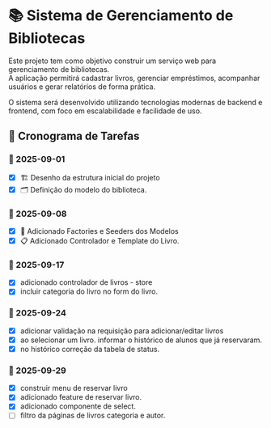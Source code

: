 # 📚 Sistema de Gerenciamento de Bibliotecas  

Este projeto tem como objetivo construir um serviço web para gerenciamento de bibliotecas.  
A aplicação permitirá cadastrar livros, gerenciar empréstimos, acompanhar usuários e gerar relatórios de forma prática.  

O sistema será desenvolvido utilizando tecnologias modernas de backend e frontend, com foco em escalabilidade e facilidade de uso.  

## 📅 Cronograma de Tarefas  

### 📅 2025-09-01
- [x] 🏗️ Desenho da estrutura inicial do projeto
- [x] 🗂️ Definição do modelo do biblioteca.

### 📅 2025-09-08
- [x] 🍴 Adicionado Factories e Seeders dos Modelos
- [x] 📋 Adicionado Controlador e Template do Livro.

### 📅 2025-09-17
- [X] adicionado controlador de livros - store
- [X] incluir categoria do livro no form do livro.

### 📅 2025-09-24
- [X] adicionar validação na requisição para adicionar/editar livros
- [X] ao selecionar um livro. informar o histórico de alunos que já reservaram.
- [X] no histórico correção da tabela de status.

### 📅 2025-09-29
- [X] construir menu de reservar livro
- [X] adicionado feature de reservar livro.
- [X] adicionado componente de select.
- [ ] filtro da páginas de livros categoria e autor.